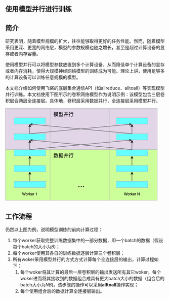 ## 使用模型并行进行训练

## 简介

研究表明，随着模型规模的扩大，往往能够取得更好的任务性能。然而，随着模型采用更深、更宽的网络层，模型的参数规模也随之增长，甚至是超过计算设备的显存或者内存容量。

使用模型并行可以将模型参数放置到多个计算设备，从而降低单个计算设备的显存或者内存消耗，使得大规模神经网络模型的训练成为可能。理论上讲，使用足够多的计算设备可以训练任意规模的模型。

本文档介绍如何使用飞桨的底层集合通信API（如allreduce、alltoall）等实现模型并行训练。本文档使用下图所示的卷积网络模型作为说明示例：该模型包含三层卷积层合两层全连接层。具体地，卷积层采用数据并行，全连接层采用模型并行。



![示例模型](img/model_parallel_1.png)



## 工作流程

仍然以上图为例，说明模型训练的前向计算过程：

1. 每个worker获取完整训练数据集中的一部分数据，即一个batch的数据（假设每个batch的大小为*B*)；
2. 每个worker使用其各自的训练数据逐层计算三个卷积层；
3. 所有woker采用模型并行的方式方式计算每个全连接层的输出，计算过程如下：
   1. 每个woker将其计算的最后一层卷积层的输出发送所有其它woker。每个woker进而将其接收到的数据组合成具有更大batch大小的数据（组合后的batch大小为*NB*)。该步骤的操作可以采用**alltoall**操作实现；
   2. 每个使用组合后的数据计算全连接层输出。

